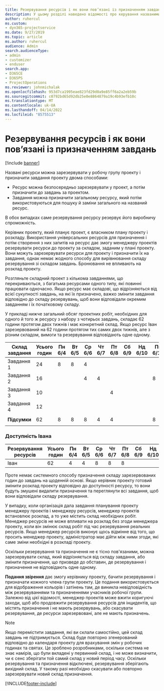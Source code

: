 ```yaml
---
title: Резервування ресурсів і як вони пов’язані із призначенням завдань
description: У цьому розділі наведено відомості про керування названими ресурсами, резервуваннями ресурсів і призначеннями завдань, а також їх співвідношенням.
author: ruhercul
ms.custom:
- dyn365-projectservice
ms.date: 9/27/2019
ms.topic: article
ms.author: ruhercul
audience: Admin
search.audienceType:
- admin
- customizer
- enduser
search.app:
- D365CE
- D365PS
- ProjectOperations
ms.reviewer: johnmichalak
ms.openlocfilehash: 953d7ca1995eae823fd29d0a9e85ff6a2a2eb59b
ms.sourcegitcommit: c0792bd65d92db25e0e8864879a19c4b93efb10c
ms.translationtype: MT
ms.contentlocale: uk-UA
ms.lasthandoff: 04/14/2022
ms.locfileid: "8575513"
---
```

# <a name="resource-bookings-and-how-they-relate-to-task-assignments"></a>Резервування ресурсів і як вони пов’язані із призначенням завдань

[!include [banner](../includes/psa-now-project-operations.md)]

Названі ресурси можна зарезервувати у робочу групу проекту і призначити завдання проекту двома способами:

- Ресурс можна безпосередньо зарезервувати у проект, а потім призначити до завдань за проектом.
- Завдання можна призначити загальному ресурсу, який потім використовуються для пошуку й заміни загального на названий ресурс. 

В обох випадках саме резервування ресурсу резервує його виробничу спроможність.

Керівник проекту, який планує проект, є власником плану проекту і розкладу. Використання універсальних ресурсів для призначення і потім створення з них запитів на ресурс дає змогу менеджеру проектів резервувати ресурси до проекту за складом, заданим у плані проекту. Вони можуть зарезервувати ресурси для проекту і призначити їх на завдання, однак немає жодного способу для вирівнювання складу резервування зі складом завдань. Бронювання не впливають на розклад проекту.

Розгляньте складний проект з кількома завданнями, що перекриваються, з багатьма ресурсами одного типу, які повинні працювати одночасно. Якщо ресурс має складові, що відрізняються від всієї сукупності завдань, на які їх призначено, важко змінити завдання відповідно до складу резервувань, щоб вони відповідали окремим завданням і їх початковому складу.

У прикладі нижче загальний обсяг проектних робіт, необхідних для одного й того ж ресурсу з набору з чотирьох завдань, складає 62 години протягом двох тижнів і має конкретний склад. Якщо ресурс Іван зарезервований на 62 години протягом тих самих двох тижнів, але з різним складом, вимоги та резервування відповідають одне одному.

| **Склад завдання**    | **Усього годин** | Пн 6/4 | Вт 6/5 | Ср 6/6 | Чт 6/7 | Пт 6/8 | Сб 6/9 | Нд 6/10 | Пн 6/11 | Вт 6/12 | Ср 6/13 | Чт 6/14 | Пт 6/15 |
|----------------------|-----------------|--------|--------|--------|--------|--------|--------|---------|---------|---------|---------|---------|---------|
| Завдання 1               | 24              | 8      | 8      | 4      |        |        |        |         |         |         | 4       |         |         |
| Завдання 2               | 16              |        |        | 4      | 4      |        |        |         | 8       |         |         |         |         |
| Завдання 3               | 10              |        |        |        |        | 4      |        |         |         | 4       |         | 2       |         |
| Завдання 4               | 12              |        |        |        |        |        |        |         |         |         | 4       |         | 8       |
|                      |                 |        |        |        |        |        |        |         |         |         |         |         |         |
| **Підсумки**           | 62              | 8      | 8      | 8      | 4      | 4      |        |         | 8       | 4       | 8       | 2       | 8       |
|                      |                 |        |        |        |        |        |        |         |         |         |         |

### <a name="bobs-availability"></a>Доступність Івана
| **Резервування ресурсів** | **Усього годин** | Пн 6/4 | Вт 6/5 | Ср 6/6 | Чт 6/7 | Пт 6/8 | Сб 6/9 | Нд 6/10 | Пн 6/11 | Вт 6/12 | Ср 6/13 | Чт 6/14 | Пт 6/15 |
|------------------------|-----------------|--------|--------|--------|--------|--------|--------|---------|---------|---------|---------|---------|---------|
| Іван                    | 62              | 4      | 4      | 8      | 8      | 8      |        |         | 4       | 4       | 8       | 8       | 6       |

Проте немає системного способу призначення складу зарезервованих годин до завдань на щоденній основі. Якщо керівник проекту готовий змінити розклад проекту відповідно до доступності ресурсу, то вони будуть змушені видалити призначення та переглянути всі завдання, щоб вони відповідали складу резервування.

У випадку, коли організація дала завдання планування проекту менеджеру проектів і менеджеру ресурсів, менеджер проектів встановлює розклад, а то уже містить склад необхідних робіт. Менеджер ресурсів не може впливати на розклад без згоди менеджера проекту, коли він змінює склад робіт під час резервування реальних ресурсів. Якщо менеджер ресурсів виконує щось відмінне від того, що просить менеджер проекту, адміністратор має дійти між ними згоди, які саме зміни необхідні в розкладі проекту.

Оскільки резервування та призначення не є тісно пов'язаними, можна зарезервувати склад, який відрізняється від складу завдання, або змінити призначення, що призведе до обставин, де резервування і призначення не відповідають одне одному.

**Подання звірення** дає змогу керівнику проекту, бачити резервування і призначати кожного члена групи проекту. Це подання використовується для відображення кольорів і затінень там, де виникла невідповідність між резервуваннями та призначеннями учасників робочої групи. Залежно від цієї відомості, менеджер проектів може вжити коригуючі заходи, щоб або продовжити резервування ресурсів для інцидентів, що містять призначення і не мають резервувань, або скасувати резервування, де ресурси зарезервовані, але не мають призначень.

> [!NOTE]
> Якщо перемістити завдання, які ви склали самостійно, цей склад завдань не підтримується. Склад буде повторно згенерований відповідно до календаря проекту для врахування змін у робочих годинах та святах. Це зроблено розробниками, оскільки система не знає намірів, що були вкладені у первинний склад, і не може визначити, чи є сенс зберігати той самий склад у новий період часу. Оскільки резервування та призначення відключені, резервування зберігають вихідний склад. У такому разі необхідно скасувати або повторно зарезервувати новий склад призначення.



[!INCLUDE[footer-include](../includes/footer-banner.md)]
